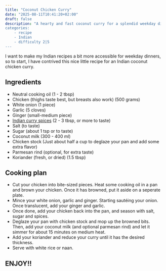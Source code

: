 ```yaml
---
title: "Coconut Chicken Curry"
date: "2025-08-11T10:41:20+02:00"
draft: false
description: "A hearty and fast coconut curry for a splendid weekday dinner. 
categories: 
    - recipe
    - Indian
    - difficulty 2|5
---
```


I want to make my Indian recipes a bit more accessible for weekday dinners, so to start, I have contrived this nice little recipe for an Indian coconut chicken curry. 

## Ingredients
- Neutral cooking oil (1 - 2 tbsp)
- Chicken (thighs taste best, but breasts also work) (500 grams)
- White onion (1 piece) 
- Garlic (5 cloves)
- Ginger (small-medium piece)
- [Indian curry spices](https://paulstapel.com/recipes/indian-spice-mix/) (2 - 3 tbsp, or more to taste)
- Salt (to taste)
- Sugar (about 1 tsp or to taste)
- Coconut milk (300 - 400 ml)
- Chicken stock (Just about half a cup to deglaze your pan and add some extra flavor)
- Parmesan rind (optional, for extra taste)
- Koriander (fresh, or dried) (1.5 tbsp)


## Cooking plan
- Cut your chicken into bite-sized pieces. Heat some cooking oil in a pan and brown your chicken. Once it has browned, put it aside on a seperate plate. 
- Mince your white onion, garlic and ginger. Starting sautéing your onion. Once translucent, add your ginger and garlic. 
- Once done, add your chicken back into the pan, and season with salt, sugar and spices. 
- Deglaze your pan with chicken stock and mop up the browned bits. Then, add your coconut milk (and optional parmesan rind) and let it simmer for about 15 minutes on medium heat. 
- Add your koriander and reduce your curry until it has the desired thickness. 
- Serve with white rice or naan. 

## ENJOY!!